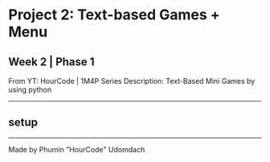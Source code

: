# Project 2: Text-based Games + Menu
## Week 2 | Phase 1
From YT: HourCode | 1M4P Series
Description: Text-Based Mini Games by using python

---
## setup


---

Made by Phumin "HourCode" Udomdach
